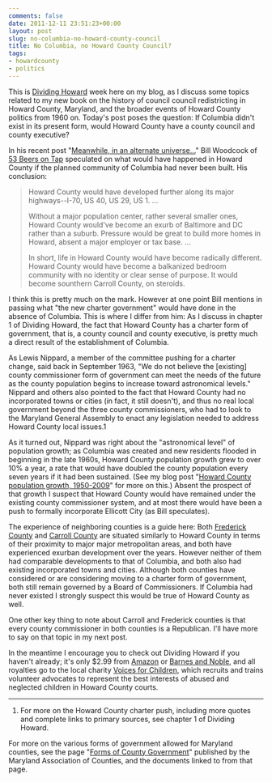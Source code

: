 ```yaml
---
comments: false
date: 2011-12-11 23:51:23+00:00
layout: post
slug: no-columbia-no-howard-county-council
title: No Columbia, no Howard County Council?
tags:
- howardcounty
- politics
---
```


This is [Dividing Howard](/dividing-howard/) week here on my blog, as I discuss some topics related to my new book on the history of council council redistricting in Howard County, Maryland, and the broader events of Howard County politics from 1960 on. Today's post poses the question: If Columbia didn't exist in its present form, would Howard County have a county council and county executive?

In his recent post "[Meanwhile, in an alternate universe…](http://53beersontap.typepad.com/53beers/2011/11/meanwhile-in-an-alternate-universe.html)" Bill Woodcock of [53 Beers on Tap](http://53beersontap.typepad.com/53beers/) speculated on what would have happened in Howard County if the planned community of Columbia had never been built. His conclusion:



<blockquote>Howard County would have developed further along its major highways--I-70, US 40, US 29, US 1. …

Without a major population center, rather several smaller ones, Howard County would've become an exurb of Baltimore and DC rather than a suburb.  Pressure would be great to build more homes in Howard, absent a major employer or tax base. …

In short, life in Howard County would have become radically different.  Howard County would have become a balkanized bedroom community with no identity or clear sense of purpose.  It would become sounthern Carroll County, on steroids.</blockquote>



I think this is pretty much on the mark. However at one point Bill mentions in passing what "the new charter government" would have done in the absence of Columbia. This is where I differ from him: As I discuss in chapter 1 of Dividing Howard, the fact that Howard County has a charter form of government, that is, a county council and county executive, is pretty much a direct result of the establishment of Columbia.

As Lewis Nippard, a member of the committee pushing for a charter change, said back in September 1963, "We do not believe the [existing] county commissioner form of government can meet the needs of the future as the county population begins to increase toward astronomical levels." Nippard and others also pointed to the fact that Howard County had no incorporated towns or cities (in fact, it still doesn't), and thus no real local government beyond the three county commissioners, who had to look to the Maryland General Assembly to enact any legislation needed to address Howard County local issues.1

As it turned out, Nippard was right about the "astronomical level" of population growth; as Columbia was created and new residents flooded in beginning in the late 1960s, Howard County population growth grew to over 10% a year, a rate that would have doubled the county population every seven years if it had been sustained. (See my blog post "[Howard County population growth, 1950-2009](/2010/11/29/howard-county-population-growth-1950-2009/)" for more on this.) Absent the prospect of that growth I suspect that Howard County would have remained under the existing county commissioner system, and at most there would have been a push to formally incorporate Ellicott City (as Bill speculates).

The experience of neighboring counties is a guide here: Both [Frederick County](http://en.wikipedia.org/wiki/Frederick_County,_Maryland) and [Carroll County](http://en.wikipedia.org/wiki/Carroll_County,_Maryland) are situated similarly to Howard County in terms of their proximity to major major metropolitan areas, and both have experienced exurban development over the years. However neither of them had comparable developments to that of Columbia, and both also had existing incorporated towns and cities. Although both counties have considered or are considering moving to a charter form of government, both still remain governed by a Board of Commissioners. If Columbia had never existed I strongly suspect this would be true of Howard County as well.

One other key thing to note about Carroll and Frederick counties is that every county commissioner in both counties is a Republican. I'll have more to say on that topic in my next post. 

In the meantime I encourage you to check out Dividing Howard if you haven't already; it's only $2.99 from [Amazon](http://www.amazon.com/Dividing-Howard-Redistricting-Maryland-ebook/dp/B006IBW4MW) or [Barnes and Noble](http://www.barnesandnoble.com/w/dividing-howard-frank-hecker/1107873625), and all royalties go to the local charity [Voices for Children](http://voicesforchildren.org/), which recruits and trains volunteer advocates to represent the best interests of abused and neglected children in Howard County courts.



* * *



1. For more on the Howard County charter push, including more quotes and complete links to primary sources, see chapter 1 of Dividing Howard.

For more on the various forms of government allowed for Maryland counties, see the page "[Forms of County Government](http://www.mdcounties.org/counties/forms_of_government.cfm)" published by the Maryland Association of Counties, and the documents linked to from that page.

